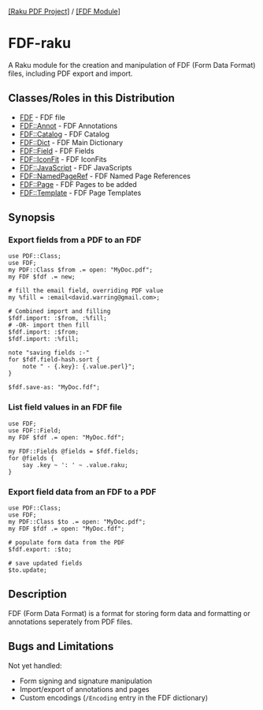 [[Raku PDF Project]](https://pdf-raku.github.io)
 / [[FDF Module]](https://pdf-raku.github.io/FDF-raku)

FDF-raku
========

A Raku module for the creation and manipulation of FDF (Form Data Format)
files, including PDF export and import.

Classes/Roles in this Distribution
-------

- [FDF](https://pdf-raku.github.io/FDF-raku/FDF) - FDF file
- [FDF::Annot](https://pdf-raku.github.io/FDF-raku/FDF/Annot) - FDF Annotations
- [FDF::Catalog](https://pdf-raku.github.io/FDF-raku/FDF/Catalog) - FDF Catalog
- [FDF::Dict](https://pdf-raku.github.io/FDF-raku/FDF/Dict) - FDF Main Dictionary
- [FDF::Field](https://pdf-raku.github.io/FDF-raku/FDF/Field) - FDF Fields
- [FDF::IconFit](https://pdf-raku.github.io/FDF-raku/FDF/IconFit) - FDF IconFits
- [FDF::JavaScript](https://pdf-raku.github.io/FDF-raku/FDF/JavaScript) - FDF JavaScripts
- [FDF::NamedPageRef](https://pdf-raku.github.io/FDF-raku/FDF/NamedPageRef) - FDF Named Page References
- [FDF::Page](https://pdf-raku.github.io/FDF-raku/FDF/Page) - FDF Pages to be added
- [FDF::Template](https://pdf-raku.github.io/FDF-raku/FDF/Template) - FDF Page Templates


Synopsis
--------

### Export fields from a PDF to an FDF
```
use PDF::Class;
use FDF;
my PDF::Class $from .= open: "MyDoc.pdf";
my FDF $fdf .= new;

# fill the email field, overriding PDF value
my %fill = :email<david.warring@gmail.com>;

# Combined import and filling
$fdf.import: :$from, :%fill;
# -OR- import then fill
$fdf.import: :$from;
$fdf.import: :%fill;

note "saving fields :-"
for $fdf.field-hash.sort {
    note " - {.key}: {.value.perl}";
}

$fdf.save-as: "MyDoc.fdf";
```

### List field values in an FDF file
```
use FDF;
use FDF::Field;
my FDF $fdf .= open: "MyDoc.fdf";

my FDF::Fields @fields = $fdf.fields;
for @fields {
    say .key ~ ': ' ~ .value.raku;
}

```


### Export field data from an FDF to a PDF
```
use PDF::Class;
use FDF;
my PDF::Class $to .= open: "MyDoc.pdf";
my FDF $fdf .= open: "MyDoc.fdf";

# populate form data from the PDF
$fdf.export: :$to;

# save updated fields
$to.update;

```

Description
----------
FDF (Form Data Format) is a format for storing form data and formatting or
annotations seperately from PDF files.


Bugs and Limitations
----
Not yet handled:

- Form signing and signature manipulation
- Import/export of annotations and pages
- Custom encodings (`/Encoding` entry in the FDF dictionary)
